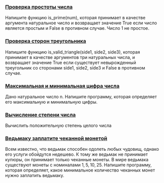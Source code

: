 ### [Проверка простоты числа](/source/numerical/isPrime.md)

Напишите функцию is_prime(num), которая принимает в качестве аргумента натуральное число и возвращает значение True если число является простым и False в противном случае. Число 1 не простое.

### [Проверка сторон треугольника](/source/numerical/isValidTriangle.md)

Напишите функцию is_valid_triangle(side1, side2, side3), которая принимает в качестве аргументов три натуральных числа, и возвращает значение True если существует невырожденный треугольник со сторонами side1, side2, side3 и False в противном случае.

### [Максимальная и минимальная цифра числа](/source/numerical/maxAndMinDigit.md)

Дано натуральное число n. Напишите программу, которая определяет его максимальную и минимальную цифры.

### [Вычисление степени числа](/source/numerical/powIntegers.md)

Вычислить положительную степень целого числа

### [Ведьмаку заплатите чеканной монетой](/source/numerical/exchangeWithMinimumCoins.md)

Всем известно, что ведьмак способен одолеть любых чудовищ, однако его услуги обойдутся недешево. К тому же ведьмак не принимает купюры, он принимает только чеканные монеты. В мире ведьмака существуют монеты с номиналами 1, 5, 10, 25. Напишите программу, которая определяет, какое минимальное количество чеканных монет нужно заплатить ведьмаку.